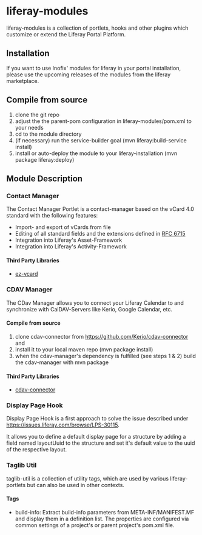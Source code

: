 # liferay-modules

liferay-modules is a collection of portlets, hooks and other plugins which customize or extend 
the Liferay Portal Platform. 

## Installation

If you want to use Inofix' modules for liferay in your portal installation, 
please use the upcoming releases of the modules from the liferay marketplace.

## Compile from source

1. clone the git repo
1. adjust the the parent-pom configuration in liferay-modules/pom.xml to your needs
1. cd to the module directory
1. (if necessary) run the service-builder goal (mvn liferay:build-service install)
1. install or auto-deploy the module to your liferay-installation (mvn package liferay:deploy)

## Module Description

### Contact Manager ###

The Contact Manager Portlet is a contact-manager based on the vCard 4.0 standard with the following features: 

* Import- and export of vCards from file
* Editing of all standard fields and the extensions defined in <a href="https://tools.ietf.org/html/rfc6715" target="_blank">RFC 6715</a>
* Integration into Liferay's Asset-Framework
* Integration into Liferay's Activity-Framework

#### Third Party Libraries

* <a href="https://github.com/mangstadt/ez-vcard" target="_blank">ez-vcard</a>

### CDAV Manager

The CDav Manager allows you to connect your Liferay Calendar to and synchronize with CalDAV-Servers like Kerio, Google Calendar, etc.

#### Compile from source

1. clone cdav-connector from <a href="https://github.com/Kerio/cdav-connector" target="_blank">https://github.com/Kerio/cdav-connector</a> and 
2. install it to your local maven repo (mvn package install)
3. when the cdav-manager's dependency is fulfilled (see steps 1 & 2) build the cdav-manager with mvn package

#### Third Party Libraries

* <a href="https://github.com/Kerio/cdav-connector" target="_blank">cdav-connector</a>

### Display Page Hook

Display Page Hook is a first approach to solve the issue described under https://issues.liferay.com/browse/LPS-30115. 

It allows you to define a default display page for a structure by adding a field named layoutUuid to the structure and set it's default value to the uuid of the respective layout.

### Taglib Util

taglib-util is a collection of utility tags, which are used by various liferay-portlets but can also be used in other contexts.

#### Tags

* build-info: Extract build-info parameters from META-INF/MANIFEST.MF and display them in a definition list. The properties are configured via common settings of a project's or parent project's pom.xml file.

